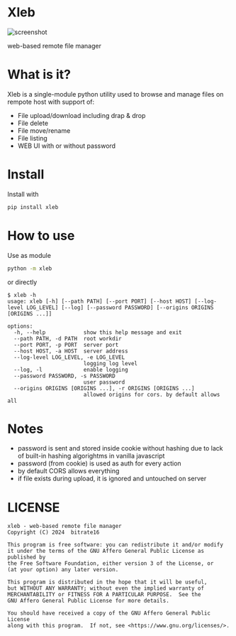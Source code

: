 # Xleb

![screenshot](screenshot.png)

web-based remote file manager

# What is it?

Xleb is a single-module python utility used to browse and manage files on rempote host with support of:
* File upload/download including drap & drop
* File delete
* File move/rename
* File listing
* WEB UI with or without password

# Install

Install with

```bash
pip install xleb
```

# How to use

Use as module

```bash
python -m xleb
```

or directly

```
$ xleb -h
usage: xleb [-h] [--path PATH] [--port PORT] [--host HOST] [--log-level LOG_LEVEL] [--log] [--password PASSWORD] [--origins ORIGINS [ORIGINS ...]]

options:
  -h, --help            show this help message and exit
  --path PATH, -d PATH  root workdir
  --port PORT, -p PORT  server port
  --host HOST, -a HOST  server address
  --log-level LOG_LEVEL, -e LOG_LEVEL
                        logging log level
  --log, -l             enable logging
  --password PASSWORD, -s PASSWORD
                        user password
  --origins ORIGINS [ORIGINS ...], -r ORIGINS [ORIGINS ...]
                        allowed origins for cors. by default allows all
```

# Notes

* password is sent and stored inside cookie without hashing due to lack of built-in hashing algorightms in vanilla javascript
* password (from cookie) is used as auth for every action
* by default CORS allows everything
* if file exists during upload, it is ignored and untouched on server

# LICENSE

```
xleb - web-based remote file manager
Copyright (C) 2024  bitrate16

This program is free software: you can redistribute it and/or modify
it under the terms of the GNU Affero General Public License as published by
the Free Software Foundation, either version 3 of the License, or
(at your option) any later version.

This program is distributed in the hope that it will be useful,
but WITHOUT ANY WARRANTY; without even the implied warranty of
MERCHANTABILITY or FITNESS FOR A PARTICULAR PURPOSE.  See the
GNU Affero General Public License for more details.

You should have received a copy of the GNU Affero General Public License
along with this program.  If not, see <https://www.gnu.org/licenses/>.
```